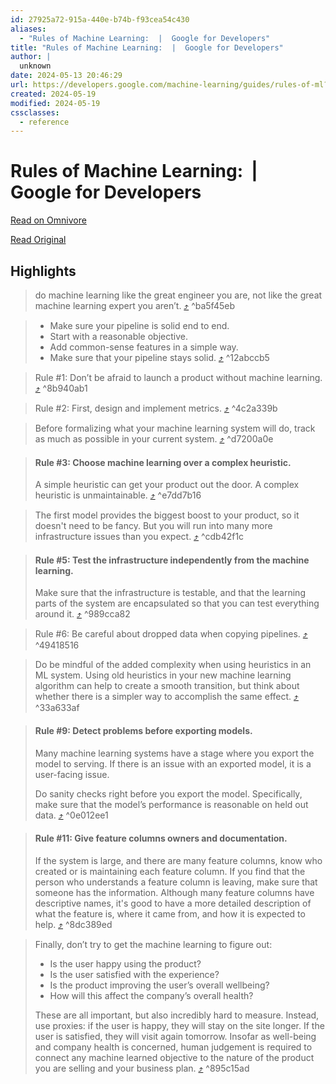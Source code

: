 ```yaml
---
id: 27925a72-915a-440e-b74b-f93cea54c430
aliases:
  - "Rules of Machine Learning:  |  Google for Developers"
title: "Rules of Machine Learning:  |  Google for Developers"
author: |
  unknown
date: 2024-05-13 20:46:29
url: https://developers.google.com/machine-learning/guides/rules-of-ml?hl=en
created: 2024-05-19
modified: 2024-05-19
cssclasses:
  - reference
---
```


# Rules of Machine Learning:  |  Google for Developers

[Read on Omnivore](https://omnivore.app/me/rules-of-machine-learning-google-for-developers-18f737e0377)

[Read Original](https://developers.google.com/machine-learning/guides/rules-of-ml?hl=en)

## Highlights

> do machine learning like the great engineer you are, not like the great machine learning expert you aren’t. [⤴️](https://omnivore.app/me/rules-of-machine-learning-google-for-developers-18f737e0377#ba5f45eb-d7ea-42f7-a483-682ee07bc081)  ^ba5f45eb

> * Make sure your pipeline is solid end to end.
> * Start with a reasonable objective.
> * Add common­-sense features in a simple way.
> * Make sure that your pipeline stays solid. [⤴️](https://omnivore.app/me/rules-of-machine-learning-google-for-developers-18f737e0377#12abccb5-6b43-4e0c-847b-5ba5a97237b5)  ^12abccb5

> Rule #1: Don’t be afraid to launch a product without machine learning. [⤴️](https://omnivore.app/me/rules-of-machine-learning-google-for-developers-18f737e0377#8b940ab1-8240-4c77-9399-573f915190d5)  ^8b940ab1

> Rule #2: First, design and implement metrics. [⤴️](https://omnivore.app/me/rules-of-machine-learning-google-for-developers-18f737e0377#4c2a339b-9136-4288-a5ac-369c82cee4b8)  ^4c2a339b

> Before formalizing what your machine learning system will do, track as much as possible in your current system. [⤴️](https://omnivore.app/me/rules-of-machine-learning-google-for-developers-18f737e0377#d7200a0e-36cc-4d83-8471-9629dc282246)  ^d7200a0e

> #### Rule #3: Choose machine learning over a complex heuristic.
> 
> A simple heuristic can get your product out the door. A complex heuristic is unmaintainable. [⤴️](https://omnivore.app/me/rules-of-machine-learning-google-for-developers-18f737e0377#e7dd7b16-4136-4463-999b-cfff347bbf36)  ^e7dd7b16

> The first model provides the biggest boost to your product, so it doesn't need to be fancy. But you will run into many more infrastructure issues than you expect. [⤴️](https://omnivore.app/me/rules-of-machine-learning-google-for-developers-18f737e0377#cdb42f1c-356e-4106-93e7-fe1b807d32a1)  ^cdb42f1c

> #### Rule #5: Test the infrastructure independently from the machine learning.
> 
> Make sure that the infrastructure is testable, and that the learning parts of the system are encapsulated so that you can test everything around it. [⤴️](https://omnivore.app/me/rules-of-machine-learning-google-for-developers-18f737e0377#989cca82-b038-46ad-a47b-c22fe1082fbc)  ^989cca82

> Rule #6: Be careful about dropped data when copying pipelines. [⤴️](https://omnivore.app/me/rules-of-machine-learning-google-for-developers-18f737e0377#49418516-3ed1-4fc1-ae01-aca51b58bbea)  ^49418516

> Do be mindful of the added complexity when using heuristics in an ML system. Using old heuristics in your new machine learning algorithm can help to create a smooth transition, but think about whether there is a simpler way to accomplish the same effect. [⤴️](https://omnivore.app/me/rules-of-machine-learning-google-for-developers-18f737e0377#33a633af-8010-42b9-bd9d-e9cf85b6f1b1)  ^33a633af

> #### Rule #9: Detect problems before exporting models.
> 
> Many machine learning systems have a stage where you export the model to serving. If there is an issue with an exported model, it is a user­-facing issue.
> 
> Do sanity checks right before you export the model. Specifically, make sure that the model’s performance is reasonable on held out data. [⤴️](https://omnivore.app/me/rules-of-machine-learning-google-for-developers-18f737e0377#0e012ee1-8670-4773-a6d5-036a9d7c6bf6)  ^0e012ee1

> #### Rule #11: Give feature columns owners and documentation.
> 
> If the system is large, and there are many feature columns, know who created or is maintaining each feature column. If you find that the person who understands a feature column is leaving, make sure that someone has the information. Although many feature columns have descriptive names, it's good to have a more detailed description of what the feature is, where it came from, and how it is expected to help. [⤴️](https://omnivore.app/me/rules-of-machine-learning-google-for-developers-18f737e0377#8dc389ed-b154-47f2-9421-c7ef9c2347dd)  ^8dc389ed

> Finally, don’t try to get the machine learning to figure out:
> 
> * Is the user happy using the product?
> * Is the user satisfied with the experience?
> * Is the product improving the user’s overall well­being?
> * How will this affect the company’s overall health?
> 
> These are all important, but also incredibly hard to measure. Instead, use proxies: if the user is happy, they will stay on the site longer. If the user is satisfied, they will visit again tomorrow. Insofar as well-being and company health is concerned, human judgement is required to connect any machine learned objective to the nature of the product you are selling and your business plan. [⤴️](https://omnivore.app/me/rules-of-machine-learning-google-for-developers-18f737e0377#895c15ad-e1df-4ac4-a78b-72aba7aa6e76)  ^895c15ad

